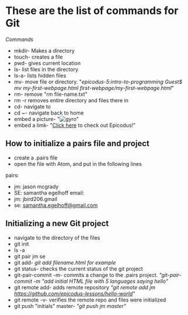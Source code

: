 # These are the list of commands for Git #
_Commands_
* mkdir- Makes a directory
* touch- creates a file
* pwd- gives current location
* ls- list files in the directory
* ls-a- lists hidden files
* mv- move file or directory. "_epicodus-5:intro-to-programming Guest$ mv my-first-webpage.html first-webpage/my-first-webpage.html_"
* rm- remove "rm file-name.txt"
* rm -r removes entire directory and files there in
* cd- navigate to
* cd ~- navigate back to home
* embed a picture-   "![gyro](https://twosleevers.com/wp-content/uploads/2017/06/3-Homemade-Gyro-Meat-2-500x375.jpg)"
* embed a limk- "[Click here](https://www.epicodus.com/) to check out Epicodus!"

## How to initialize a pairs file and project ##
* create a .pairs file
* open the file with Atom, and put in the following lines

pairs:
 * jm: jason mcgrady
 * SE: samantha egelhoff
email:
 * jm: jbird206.gmail
 * se: samantha.egelhoff@gmail.com

## Initializing a new Git project ##
* navigate to the directory of the files
*  git init
* ls -a
* git pair jm se
* git add- _git add filename.html for example_
* git status- checks the current status of the git project
* git-pair-commit -m- commits a change to the .pairs project. _"git-pair-commit -m "add initial HTML file with 5 languages saying hello"_
* git remote add- adds remote repository _"git remote add jm https://github.com/epicodus-lessons/hello-world"_
* git remote -v- verifies the remote repo and files were initialized
* git push "initials" master- _"git push jm master"_
